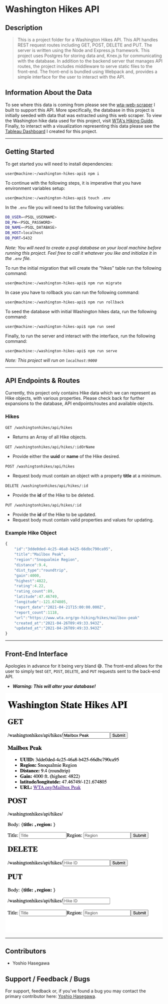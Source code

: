 # Washington Hikes API


## Description
> This is a project folder for a Washington Hikes API.
> This API handles REST request routes including GET, POST, DELETE and PUT.
> The server is written using the Node and Express.js framework.
> This project uses Postgres for storing data and, 
> Knex.js for communicating with the database.
> In addition to the backend server that manages API routes, the project includes middleware
> to serve static files to the front-end. The front-end is bundled using Webpack and, 
> provides a simple interface for the user to interact with the API.


## Information About the Data
To see where this data is coming from please see the [wta-web-scraper](https://github.com/yoshiohasegawa/wta-scraper) I built to support this API. More specifically, the database in this project is initially seeded with data that was extracted using this web scraper. To view the Washington hike data used for this project, visit [WTA's Hiking Guide](https://www.wta.org/go-outside/hikes). Finally, to interact with a visualization representing this data please see the [Tableau Dashboard](https://public.tableau.com/app/profile/yoshio.hasegawa/viz/WTA_Hike_Dash/WashingtonStateHikes) I created for this project.

___
## Getting Started

To get started you will need to install dependencies:
```console
user@machine:~/washington-hikes-api$ npm i 
```

To continue with the following steps, it is imperative that you have environment variables setup:
```console
user@machine:~/washington-hikes-api$ touch .env
```
In the `.env` file you will need to list the following variables:
```bash
DB_USER=<PSQL_USERNAME>
DB_PW=<PSQL_PASSWORD>
DB_NAME=<PSQL_DATABASE>
DB_HOST=localhost
DB_PORT=5432
```
*Note: You will need to create a psql database on your local machine before running this project. Feel free to call it whatever you like and initialize it in the `.env` file.*

To run the initial migration that will create the "hikes" table run the following command:
```console
user@machine:~/washington-hikes-api$ npm run migrate
```

In case you have to rollback you can run the following command: 
```console
user@machine:~/washington-hikes-api$ npm run rollback
```

To seed the database with initial Washington hikes data, run the following command:
```console
user@machine:~/washington-hikes-api$ npm run seed
```

Finally, to run the server and interact with the interface, run the following command:
```console
user@machine:~/washington-hikes-api$ npm run serve
```
*Note: This project will run on `localhost:9000`*

___
## API Endpoints & Routes
Currently, this project only contains Hike data which we can represent as Hike objects, with various properties. Please check back for further expansions to the database, API endpoints/routes and available objects.

### Hikes
```GET /washingtonhikes/api/hikes```
- Returns an Array of all Hike objects.

```GET /washingtonhikes/api/hikes/:idOrName```
- Provide either the **uuid** or **name** of the Hike desired.  

```POST /washingtonhikes/api/hikes```
- Request body must contain an object with a property **title** at a minimum.

```DELETE /washingtonhikes/api/hikes/:id```
- Provide the **id** of the Hike to be deleted.

```PUT /washingtonhikes/api/hikes/:id```
- Provide the **id** of the Hike to be updated.  
- Request body must contain valid properties and values for updating.  

### Example Hike Object
```js
{
    "id":"3dde0ded-4c25-46a8-b425-66dbc790ca95",
    "title":"Mailbox Peak",
    "region":"Snoqualmie Region",
    "distance":9.4,
    "dist_type":"roundtrip",
    "gain":4000,
    "highest":4822,
    "rating":4.22,
    "rating_count":89,
    "latitude":47.46749,
    "longitude":-121.674805,
    "report_date":"2021-04-21T15:00:00.000Z",
    "report_count":1118,
    "url":"https://www.wta.org/go-hiking/hikes/mailbox-peak"
    "created_at":"2021-04-26T09:49:33.943Z",
    "updated_at":"2021-04-26T09:49:33.943Z"
}
```
___
## Front-End Interface
Apologies in advance for it being very bland 😅. The front-end allows for the user to simply test `GET`, `POST`, `DELETE`, and `PUT` requests sent to the back-end API.  
- **_Warning: This will alter your database!_**

![Washington Hikes API User Interface](img/WashingtonhikesApiUI.png)
___
## Contributors
* Yoshio Hasegawa


## Support / Feedback / Bugs
For support, feedback or, if you've found a bug you may contact the primary contributor here: [Yoshio Hasegawa](mailto:yoshio.seisuke.hasegawa@gmail.com).
